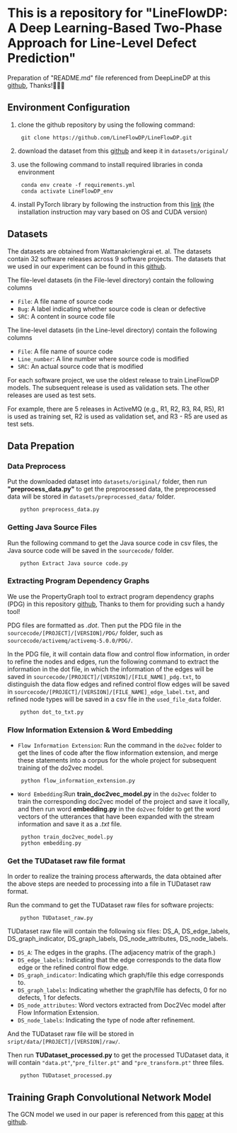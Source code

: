 
# This is a repository for "LineFlowDP: A Deep Learning-Based Two-Phase Approach for Line-Level Defect Prediction"
  
Preparation of "README.md" file referenced from DeepLineDP at this [github](https://github.com/awsm-research/DeepLineDP), Thanks!🥰🥰🥰

  
## Environment Configuration
  
1. clone the github repository by using the following command:

		git clone https://github.com/LineFlowDP/LineFlowDP.git

2. download the dataset from this [github](https://github.com/awsm-research/line-level-defect-prediction) and keep it in `datasets/original/`

3. use the following command to install required libraries in conda environment

		conda env create -f requirements.yml
		conda activate LineFlowDP_env

4. install PyTorch library by following the instruction from this [link](https://pytorch.org/) (the installation instruction may vary based on OS and CUDA version)
  
## Datasets

The datasets are obtained from Wattanakriengkrai et. al. The datasets contain 32 software releases across 9 software projects. The datasets that we used in our experiment can be found in this [github](https://github.com/awsm-research/line-level-defect-prediction).

The file-level datasets (in the File-level directory) contain the following columns

 - `File`: A file name of source code
 - `Bug`: A label indicating whether source code is clean or defective
 - `SRC`: A content in source code file

The line-level datasets (in the Line-level directory) contain the following columns
 - `File`: A file name of source code
 - `Line_number`: A line number where source code is modified
 - `SRC`: An actual source code that is modified

For each software project, we use the oldest release to train LineFlowDP models. The subsequent release is used as validation sets. The other releases are used as test sets.

For example, there are 5 releases in ActiveMQ (e.g., R1, R2, R3, R4, R5), R1 is used as training set, R2 is used as validation set, and R3 - R5 are used as test sets.


## Data Prepation

### Data Preprocess

Put the downloaded dataset into `datasets/original/` folder, then run **"preprocess_data.py"** to get the preprocessed data, the preprocessed data will be stored in `datasets/preprocessed_data/` folder.

		python preprocess_data.py

### Getting Java Source Files

Run the following command to get the Java source code in csv files, the Java source code will be saved in the `sourcecode/` folder.
		
		python Extract Java source code.py

### Extracting Program Dependency Graphs

We use the PropertyGraph tool to extract program dependency graphs (PDG) in this repository  [github](https://github.com/Zanbrachrissik/PropertyGraph), Thanks to them for providing such a handy tool!

PDG files are formatted as *.dot*. Then put the PDG file in the `sourcecode/[PROJECT]/[VERSION]/PDG/` folder, such as `sourcecode/activemq/activemq-5.0.0/PDG/`.

In the PDG file, it will contain data flow and control flow information, in order to refine the nodes and edges, run the following command to extract the information in the dot file, in which the information of the edges will be saved in `sourcecode/[PROJECT]/[VERSION]/[FILE_NAME]_pdg.txt`, to distinguish the data flow edges and refined control flow edges will be saved in `sourcecode/[PROJECT]/[VERSION]/[FILE_NAME]_edge_label.txt`, and refined node types will be saved in a csv file in the `used_file_data` folder.

		python dot_to_txt.py

### Flow Information Extension & Word Embedding

 - `Flow Information Extension`: Run the command in the `do2vec` folder to get the lines of code after the flow information extension, and merge these statements into a corpus for the whole project for subsequent training of the do2vec model.
 
		python flow_information_extension.py
 
 - `Word Embedding`:Run **train_doc2vec_model.py** in the `do2vec` folder to train the corresponding doc2vec model of the project and save it locally, and then run word **embedding.py** in the `do2vec` folder to get the word vectors of the utterances that have been expanded with the stream information and save it as a *.txt* file.
 
		python train_doc2vec_model.py
		python embedding.py

### Get the TUDataset raw file format

In order to realize the training process afterwards, the data obtained after the above steps are needed to processing into a file in TUDataset raw format.

Run the command to get the TUDataset raw files for software projects:

		python TUDataset_raw.py

TUDataset raw file will contain the following six files: DS_A, DS_edge_labels, DS_graph_indicator, DS_graph_labels, DS_node_attributes, DS_node_labels.

 - `DS_A`: The edges in the graphs. (The adjacency matrix of the graph.)
 - `DS_edge_labels`: Indicating that the edge corresponds to the data flow edge or the refined control flow edge.
 - `DS_graph_indicator`: Indicating which graph/file this edge corresponds to.
 - `DS_graph_labels`: Indicating whether the graph/file has defects, 0 for no defects, 1 for defects.
 - `DS_node_attributes`: Word vectors extracted from Doc2Vec model after Flow Information Extension.
 - `DS_node_labels`: Indicating the type of node after refinement.
 
And the TUDataset raw file will be stored in `sript/data/[PROJECT]/[VERSION]/raw/`.
 
Then run **TUDataset_processed.py** to get the processed TUDataset data, it will contain `"data.pt"`,`"pre_filter.pt"` and `"pre_transform.pt"` three files.

		python TUDataset_processed.py

## Training Graph Convolutional Network Model

The GCN model we used in our paper is referenced from this [paper](https://arxiv.org/abs/2011.04573) at this [github](https://github.com/flyingdoog/PGExplainer).



